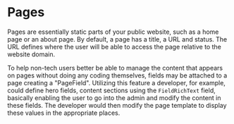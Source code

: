 # Pages

Pages are essentially static parts of your public website, such as a home page or an about page. By default, a page has a title, a URL and status. The URL defines where the user will be able to access the page relative to the website domain.

To help non-tech users better be able to manage the content that appears on pages without doing any coding themselves, fields may be attached to a page creating a "PageField". Utilizing this feature a developer, for example, could define hero fields, content sections using the `FieldRichText` field, basically enabling the user to go into the admin and modify the content in these fields. The developer would then modify the page template to display these values in the appropriate places.

